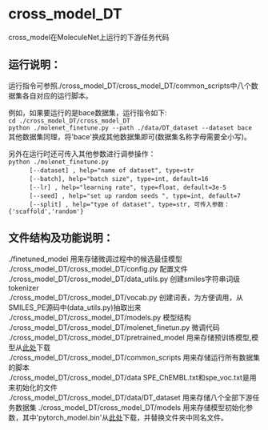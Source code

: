 # cross_model_DT
cross_model在MoleculeNet上运行的下游任务代码

## 运行说明：  
运行指令可参照./cross_model_DT/cross_model_DT/common_scripts中八个数据集各自对应的运行脚本。

例如，如果要运行的是bace数据集，运行指令如下:  
`cd ./cross_model_DT/cross_model_DT`    
`python ./molenet_finetune.py --path ./data/DT_dataset --dataset bace `    
其他数据集同理，将'bace'换成其他数据集即可(数据集名称字母需要全小写)。  
  
另外在运行时还可传入其他参数进行调参操作：    
`python ./molenet_finetune.py` <br>
&emsp;&emsp;&emsp;`[--dataset] , help="name of dataset", type=str` <br>
&emsp;&emsp;&emsp;`[--batch], help="batch size", type=int, default=16 ` <br>
&emsp;&emsp;&emsp;`[--lr] , help="learning rate", type=float, default=3e-5 `<br> 
&emsp;&emsp;&emsp;`[--seed] , help="set up random seeds ", type=int, default=7 `<br>
&emsp;&emsp;&emsp;`[--split] , help="type of dataset", type=str, 可传入参数：{'scaffold','random'}` <br>
          

## 文件结构及功能说明：    
./finetuned_model 用来存储微调过程中的候选最佳模型  
./cross_model_DT/cross_model_DT/config.py 配置文件  
./cross_model_DT/cross_model_DT/data_utils.py 创建smiles字符串词级tokenizer  
./cross_model_DT/cross_model_DT/vocab.py 创建词表，为方便调用，从SMILES_PE源码中(data_utils.py)抽取出来  
./cross_model_DT/cross_model_DT/models.py 模型结构  
./cross_model_DT/cross_model_DT/molenet_finetun.py 微调代码   
./cross_model_DT/cross_model_DT/pretrained_model 用来存储预训练模型,模型从[此处](https://drive.google.com/file/d/124jL0RUQ2zRcX7Gaj9ySs6_fxHJROUXz/view?usp=sharing)下载  
./cross_model_DT/cross_model_DT/common_scripts 用来存储运行所有数据集的脚本  
./cross_model_DT/cross_model_DT/data SPE_ChEMBL.txt和spe_voc.txt是用来初始化的文件  
./cross_model_DT/cross_model_DT/data/DT_dataset 用来存储八个全部下游任务数据集
./cross_model_DT/cross_model_DT/models 用来存储模型初始化参数，其中'pytorch_model.bin'从[此处](https://huggingface.co/microsoft/BiomedNLP-PubMedBERT-base-uncased-abstract/blob/main/pytorch_model.bin)下载，并替换文件夹中同名文件。
